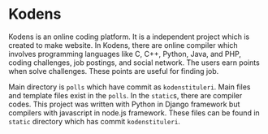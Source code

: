 # Kodens
Kodens is an online coding platform. It is a independent project which is created to make website. In Kodens, there are online compiler 
which involves programming languages like C, C++, Python, Java, and PHP, coding challenges, job postings, and social network. The users 
earn points when solve challenges. These points are useful for finding job. 

Main directory is `polls` which have commit as `kodenstituleri`. Main files and template files exist in the `polls`. In the `static`s, there
are compiler codes. This project was written with Python in Django framework but compilers with javascript in node.js framework. 
These files can be found in `static` directory which has commit `kodenstituleri`. 
